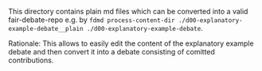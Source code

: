 This directory contains plain md files which can be converted into a valid fair-debate-repo e.g. by `fdmd process-content-dir ./d00-explanatory-example-debate__plain ./d00-explanatory-example-debate`.

Rationale: This allows to easily edit the content of the explanatory example debate and then convert it into a debate consisting of comitted contributions.

